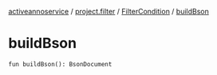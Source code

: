 [activeannoservice](../../index.md) / [project.filter](../index.md) / [FilterCondition](index.md) / [buildBson](./build-bson.md)

# buildBson

`fun buildBson(): BsonDocument`